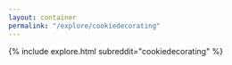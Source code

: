 ```yaml
---
layout: container
permalink: "/explore/cookiedecorating"
---
```


<link rel="stylesheet" type="text/css" href="/static/css/explore.css">
{% include explore.html subreddit="cookiedecorating" %}
